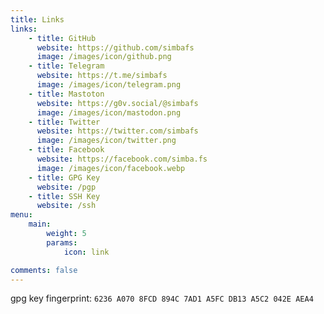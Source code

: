 ```yaml
---
title: Links
links:
    - title: GitHub
      website: https://github.com/simbafs
      image: /images/icon/github.png
    - title: Telegram
      website: https://t.me/simbafs
      image: /images/icon/telegram.png
    - title: Mastoton
      website: https://g0v.social/@simbafs
      image: /images/icon/mastodon.png
    - title: Twitter
      website: https://twitter.com/simbafs
      image: /images/icon/twitter.png
    - title: Facebook
      website: https://facebook.com/simba.fs
      image: /images/icon/facebook.webp
    - title: GPG Key
      website: /pgp
    - title: SSH Key
      website: /ssh
menu:
    main:
        weight: 5
        params:
            icon: link

comments: false
---
```


gpg key fingerprint: `6236 A070 8FCD 894C 7AD1 A5FC DB13 A5C2 042E AEA4`
